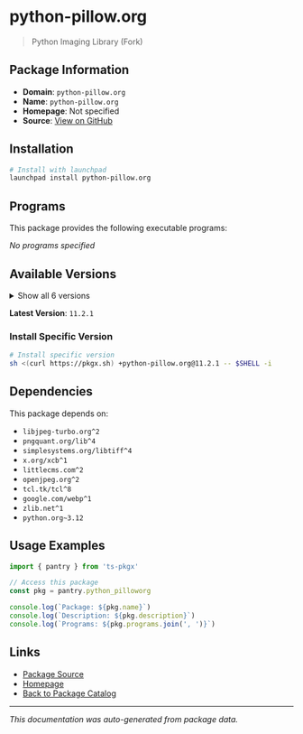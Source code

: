 # python-pillow.org

> Python Imaging Library (Fork)

## Package Information

- **Domain**: `python-pillow.org`
- **Name**: `python-pillow.org`
- **Homepage**: Not specified
- **Source**: [View on GitHub](https://github.com/pkgxdev/pantry/tree/main/projects/python-pillow.org/package.yml)

## Installation

```bash
# Install with launchpad
launchpad install python-pillow.org
```

## Programs

This package provides the following executable programs:

*No programs specified*

## Available Versions

<details>
<summary>Show all 6 versions</summary>

- `11.2.1`, `11.1.0`, `11.0.0`, `10.4.0`, `10.3.0`
- `10.2.0`

</details>

**Latest Version**: `11.2.1`

### Install Specific Version

```bash
# Install specific version
sh <(curl https://pkgx.sh) +python-pillow.org@11.2.1 -- $SHELL -i
```

## Dependencies

This package depends on:

- `libjpeg-turbo.org^2`
- `pngquant.org/lib^4`
- `simplesystems.org/libtiff^4`
- `x.org/xcb^1`
- `littlecms.com^2`
- `openjpeg.org^2`
- `tcl.tk/tcl^8`
- `google.com/webp^1`
- `zlib.net^1`
- `python.org~3.12`

## Usage Examples

```typescript
import { pantry } from 'ts-pkgx'

// Access this package
const pkg = pantry.python_pilloworg

console.log(`Package: ${pkg.name}`)
console.log(`Description: ${pkg.description}`)
console.log(`Programs: ${pkg.programs.join(', ')}`)
```

## Links

- [Package Source](https://github.com/pkgxdev/pantry/tree/main/projects/python-pillow.org/package.yml)
- [Homepage](#)
- [Back to Package Catalog](../../package-catalog.md)

---

*This documentation was auto-generated from package data.*
